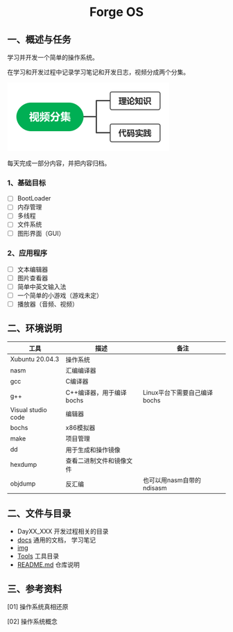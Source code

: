 # <h1 align="center">Forge OS</h1>

## 一、概述与任务

学习并开发一个简单的操作系统。

在学习和开发过程中记录学习笔记和开发日志，视频分成两个分集。

![视频分集](./img/episode.png)

每天完成一部分内容，并把内容归档。

### 1、基础目标

* [ ] BootLoader
* [ ] 内存管理
* [ ] 多线程
* [ ] 文件系统
* [ ] 图形界面（GUI）

### 2、应用程序

* [ ] 文本编辑器
* [ ] 图片查看器
* [ ] 简单中英文输入法
* [ ] 一个简单的小游戏（游戏未定）
* [ ] 播放器（音频、视频）

## 二、环境说明

| 工具               | 描述                     | 备注                         |
| ------------------ | ------------------------ | ---------------------------- |
| Xubuntu 20.04.3    | 操作系统                 |                              |
| nasm               | 汇编编译器               |                              |
| gcc                | C编译器                  |                              |
| g++                | C++编译器，用于编译bochs | Linux平台下需要自己编译bochs |
| Visual studio code | 编辑器                   |                              |
| bochs              | x86模拟器                |                              |
| make               | 项目管理                 |                              |
| dd                 | 用于生成和操作镜像       |                              |
| hexdump            | 查看二进制文件和镜像文件 |                              |
| objdump            | 反汇编                   | 也可以用nasm自带的ndisasm    |

## 二、文件与目录

* DayXX_XXX 开发过程相关的目录
* [docs](./docs) 通用的文档， 学习笔记
* [img](img)
* [Tools](./Tools) 工具目录
* [README.md](./README.md) 仓库说明

## 三、参考资料

[01] 操作系统真相还原

[02] 操作系统概念

  